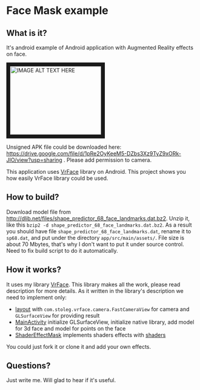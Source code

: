# Face Mask example

## What is it?

It's android example of Android application with Augmented Reality effects on face.

<a href="http://www.youtube.com/watch?feature=player_embedded&v=0Z_BvSqQvPc" target="_blank"><img src="http://img.youtube.com/vi/0Z_BvSqQvPc/0.jpg" alt="IMAGE ALT TEXT HERE" width="240" height="180" border="10" /></a>

Unsigned APK file could be downloaded here: https://drive.google.com/file/d/1pRe2OyKeeM5-DZbs3Xz9TyZ9xORk-JIO/view?usp=sharing . Please add permission to camera.

This application uses [VrFace](https://github.com/oleg-sta/VrFace) library on Android.
This project shows you how easily VrFace library could be used.

## How to build?

Download model file from http://dlib.net/files/shape_predictor_68_face_landmarks.dat.bz2.
Unzip it, like this `bzip2 -d shape_predictor_68_face_landmarks.dat.bz2`.
As a result you should have file `shape_predictor_68_face_landmarks.dat`,
rename it to `sp68.dat`, and put under the directory `app/src/main/assets/`.
File size is about 70 Mbytes, that's why I don't want to put it under source control.
Need to fix build script to do it automatically. 

## How it works?

It uses my library [VrFace](https://github.com/oleg-sta/VrFace).
This library makes all the work, please read description for more details.
As it written in the library's description we need to implement only:
* [layout](app/src/main/res/layout/fast_view.xml) with `com.stoleg.vrface.camera.FastCameraView` for camera and `GLSurfaceView` for providing result
* [MainActivity](app/src/main/java/com/stoleg/facemask/MainActivity.java) initialize GLSurfaceView, initialize native library, add model for 3d face and model for points on the face
* [ShaderEffectMask](app/src/main/java/com/stoleg/facemask/ShaderEffectMask.java) implements shaders effects with [shaders](app/src/main/assets/shaders)

You could just fork it or clone it and add your own effects.

## Questions?

Just write me. Will glad to hear if it's useful.